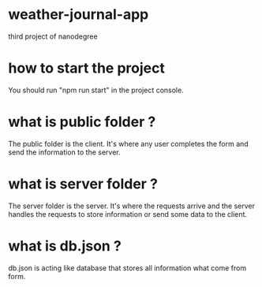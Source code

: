 # weather-journal-app

third project of nanodegree

# how to start the project

You should run "npm run start" in the project console.

# what is public folder ?

The public folder is the client. It's where any user completes the form and send the information to the server.

# what is server folder ?

The server folder is the server. It's where the requests arrive and the server handles the requests to store information or send some data to the client.

# what is db.json ?

db.json is acting like database that stores all information what come from form.
